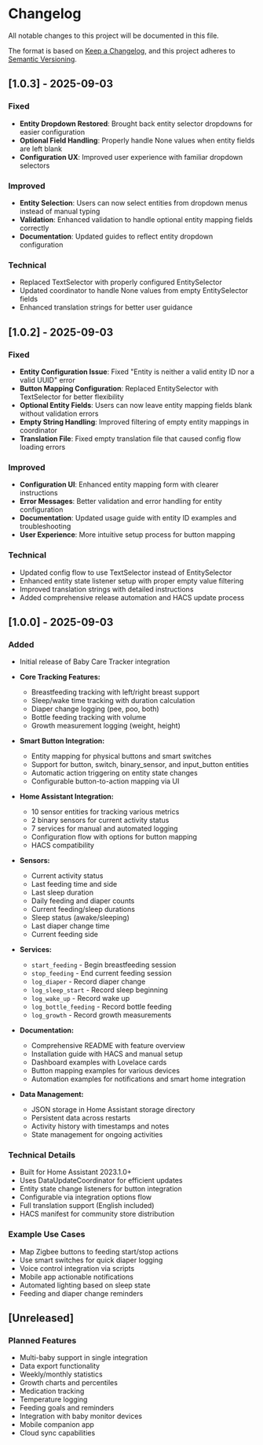 # Changelog

All notable changes to this project will be documented in this file.

The format is based on [Keep a Changelog](https://keepachangelog.com/en/1.0.0/),
and this project adheres to [Semantic Versioning](https://semver.org/spec/v2.0.0.html).

## [1.0.3] - 2025-09-03

### Fixed
- **Entity Dropdown Restored**: Brought back entity selector dropdowns for easier configuration
- **Optional Field Handling**: Properly handle None values when entity fields are left blank
- **Configuration UX**: Improved user experience with familiar dropdown selectors

### Improved
- **Entity Selection**: Users can now select entities from dropdown menus instead of manual typing
- **Validation**: Enhanced validation to handle optional entity mapping fields correctly
- **Documentation**: Updated guides to reflect entity dropdown configuration

### Technical
- Replaced TextSelector with properly configured EntitySelector
- Updated coordinator to handle None values from empty EntitySelector fields
- Enhanced translation strings for better user guidance

## [1.0.2] - 2025-09-03

### Fixed
- **Entity Configuration Issue**: Fixed "Entity is neither a valid entity ID nor a valid UUID" error
- **Button Mapping Configuration**: Replaced EntitySelector with TextSelector for better flexibility
- **Optional Entity Fields**: Users can now leave entity mapping fields blank without validation errors
- **Empty String Handling**: Improved filtering of empty entity mappings in coordinator
- **Translation File**: Fixed empty translation file that caused config flow loading errors

### Improved
- **Configuration UI**: Enhanced entity mapping form with clearer instructions
- **Error Messages**: Better validation and error handling for entity configuration
- **Documentation**: Updated usage guide with entity ID examples and troubleshooting
- **User Experience**: More intuitive setup process for button mapping

### Technical
- Updated config flow to use TextSelector instead of EntitySelector
- Enhanced entity state listener setup with proper empty value filtering
- Improved translation strings with detailed instructions
- Added comprehensive release automation and HACS update process

## [1.0.0] - 2025-09-03

### Added
- Initial release of Baby Care Tracker integration
- **Core Tracking Features:**
  - Breastfeeding tracking with left/right breast support
  - Sleep/wake time tracking with duration calculation
  - Diaper change logging (pee, poo, both)
  - Bottle feeding tracking with volume
  - Growth measurement logging (weight, height)

- **Smart Button Integration:**
  - Entity mapping for physical buttons and smart switches
  - Support for button, switch, binary_sensor, and input_button entities
  - Automatic action triggering on entity state changes
  - Configurable button-to-action mapping via UI

- **Home Assistant Integration:**
  - 10 sensor entities for tracking various metrics
  - 2 binary sensors for current activity status
  - 7 services for manual and automated logging
  - Configuration flow with options for button mapping
  - HACS compatibility

- **Sensors:**
  - Current activity status
  - Last feeding time and side
  - Last sleep duration
  - Daily feeding and diaper counts
  - Current feeding/sleep durations
  - Sleep status (awake/sleeping)
  - Last diaper change time
  - Current feeding side

- **Services:**
  - `start_feeding` - Begin breastfeeding session
  - `stop_feeding` - End current feeding session
  - `log_diaper` - Record diaper change
  - `log_sleep_start` - Record sleep beginning
  - `log_wake_up` - Record wake up
  - `log_bottle_feeding` - Record bottle feeding
  - `log_growth` - Record growth measurements

- **Documentation:**
  - Comprehensive README with feature overview
  - Installation guide with HACS and manual setup
  - Dashboard examples with Lovelace cards
  - Button mapping examples for various devices
  - Automation examples for notifications and smart home integration

- **Data Management:**
  - JSON storage in Home Assistant storage directory
  - Persistent data across restarts
  - Activity history with timestamps and notes
  - State management for ongoing activities

### Technical Details
- Built for Home Assistant 2023.1.0+
- Uses DataUpdateCoordinator for efficient updates
- Entity state change listeners for button integration
- Configurable via integration options flow
- Full translation support (English included)
- HACS manifest for community store distribution

### Example Use Cases
- Map Zigbee buttons to feeding start/stop actions
- Use smart switches for quick diaper logging
- Voice control integration via scripts
- Mobile app actionable notifications
- Automated lighting based on sleep state
- Feeding and diaper change reminders

## [Unreleased]

### Planned Features
- Multi-baby support in single integration
- Data export functionality
- Weekly/monthly statistics
- Growth charts and percentiles
- Medication tracking
- Temperature logging
- Feeding goals and reminders
- Integration with baby monitor devices
- Mobile companion app
- Cloud sync capabilities
